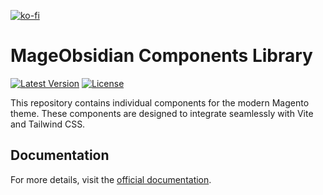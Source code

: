 [![ko-fi](https://ko-fi.com/img/githubbutton_sm.svg)](https://ko-fi.com/Q5Q816Z9WN)
# MageObsidian Components Library

[![Latest Version](https://img.shields.io/packagist/v/mage-obsidian/component-modern-frontend.svg?style=flat-square)](https://packagist.org/packages/mage-obsidian/component-modern-frontend)
[![License](https://img.shields.io/packagist/l/mage-obsidian/component-modern-frontend.svg?style=flat-square)](https://packagist.org/packages/mage-obsidian/component-modern-frontend)

This repository contains individual components for the modern Magento theme. 
These components are designed to integrate seamlessly with Vite and Tailwind CSS.

## Documentation

For more details, visit the [official documentation](https://mage-obsidian.jeanmarcos.dev/).
